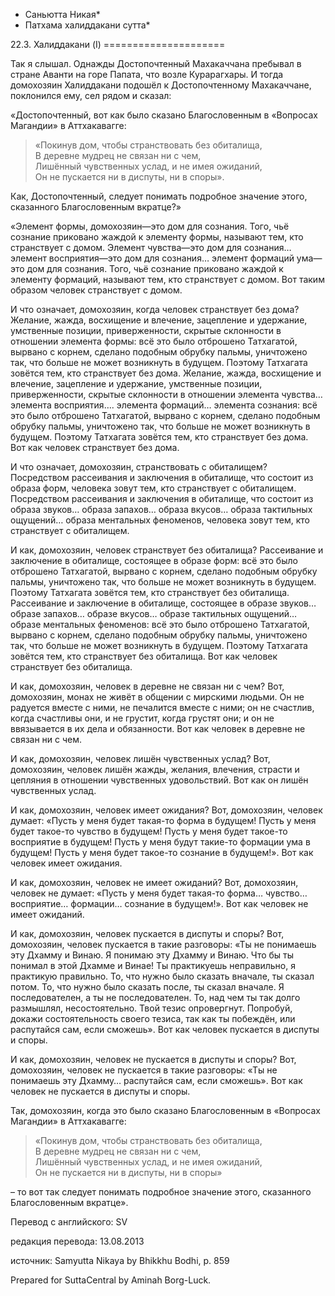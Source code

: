 * Саньютта Никая*
* Патхама халиддакани сутта*

22\.3\. Халиддакани \(I\)
\=\=\=\=\=\=\=\=\=\=\=\=\=\=\=\=\=\=\=\=\=

Так я слышал\. Однажды Достопочтенный Махакаччана пребывал в стране Аванти на горе Папата, что возле Курарагхары\. И тогда домохозяин Халиддакани подошёл к Достопочтенному Махакаччане, поклонился ему, сел рядом и сказал:

«Достопочтенный, вот как было сказано Благословенным в «Вопросах Магандии» в Аттхакавагге:

> «Покинув дом, чтобы странствовать без обиталища,  
> В деревне мудрец не связан ни с чем,  
> Лишённый чувственных услад, и не имея ожиданий,  
> Он не пускается ни в диспуты, ни в споры»\.

Как, Достопочтенный, следует понимать подробное значение этого, сказанного Благословенным вкратце?»

«Элемент формы, домохозяин—это дом для сознания\. Того, чьё сознание приковано жаждой к элементу формы, называют тем, кто странствует с домом\. Элемент чувства—это дом для сознания… элемент восприятия—это дом для сознания… элемент формаций ума—это дом для сознания\. Того, чьё сознание приковано жаждой к элементу формаций, называют тем, кто странствует с домом\. Вот таким образом человек странствует с домом\.

И что означает, домохозяин, когда человек странствует без дома? Желание, жажда, восхищение и влечение, зацепление и удержание, умственные позиции, приверженности, скрытые склонности в отношении элемента формы: всё это было отброшено Татхагатой, вырвано с корнем, сделано подобным обрубку пальмы, уничтожено так, что больше не может возникнуть в будущем\. Поэтому Татхагата зовётся тем, кто странствует без дома\. Желание, жажда, восхищение и влечение, зацепление и удержание, умственные позиции, приверженности, скрытые склонности в отношении элемента чувства… элемента восприятия…\. элемента формаций… элемента сознания: всё это было отброшено Татхагатой, вырвано с корнем, сделано подобным обрубку пальмы, уничтожено так, что больше не может возникнуть в будущем\. Поэтому Татхагата зовётся тем, кто странствует без дома\. Вот как человек странствует без дома\.

И что означает, домохозяин, странствовать с обиталищем? Посредством рассеивания и заключения в обиталище, что состоит из образа форм, человека зовут тем, кто странствует с обиталищем\. Посредством рассеивания и заключения в обиталище, что состоит из образа звуков… образа запахов… образа вкусов… образа тактильных ощущений… образа ментальных феноменов, человека зовут тем, кто странствует с обиталищем\.

И как, домохозяин, человек странствует без обиталища? Рассеивание и заключение в обиталище, состоящее в образе форм: всё это было отброшено Татхагатой, вырвано с корнем, сделано подобным обрубку пальмы, уничтожено так, что больше не может возникнуть в будущем\. Поэтому Татхагата зовётся тем, кто странствует без обиталища\. Рассеивание и заключение в обиталище, состоящее в образе звуков… образе запахов… образе вкусов… образе тактильных ощущений… образе ментальных феноменов: всё это было отброшено Татхагатой, вырвано с корнем, сделано подобным обрубку пальмы, уничтожено так, что больше не может возникнуть в будущем\. Поэтому Татхагата зовётся тем, кто странствует без обиталища\. Вот как человек странствует без обиталища\.

И как, домохозяин, человек в деревне не связан ни с чем? Вот, домохозяин, монах не живёт в общении с мирскими людьми\. Он не радуется вместе с ними, не печалится вместе с ними; он не счастлив, когда счастливы они, и не грустит, когда грустят они; и он не ввязывается в их дела и обязанности\. Вот как человек в деревне не связан ни с чем\.

И как, домохозяин, человек лишён чувственных услад? Вот, домохозяин, человек лишён жажды, желания, влечения, страсти и цепляния в отношении чувственных удовольствий\. Вот как он лишён чувственных услад\.

И как, домохозяин, человек имеет ожидания? Вот, домохозяин, человек думает: «Пусть у меня будет такая\-то форма в будущем\! Пусть у меня будет такое\-то чувство в будущем\! Пусть у меня будет такое\-то восприятие в будущем\! Пусть у меня будут такие\-то формации ума в будущем\! Пусть у меня будет такое\-то сознание в будущем\!»\. Вот как человек имеет ожидания\.

И как, домохозяин, человек не имеет ожиданий? Вот, домохозяин, человек не думает: «Пусть у меня будет такая\-то форма… чувство… восприятие… формации… сознание в будущем\!»\. Вот как человек не имеет ожиданий\.

И как, домохозяин, человек пускается в диспуты и споры? Вот, домохозяин, человек пускается в такие разговоры: «Ты не понимаешь эту Дхамму и Винаю\. Я понимаю эту Дхамму и Винаю\. Что бы ты понимал в этой Дхамме и Винае\! Ты практикуешь неправильно, я практикую правильно\. То, что нужно было сказать вначале, ты сказал потом\. То, что нужно было сказать после, ты сказал вначале\. Я последователен, а ты не последователен\. То, над чем ты так долго размышлял, несостоятельно\. Твой тезис опровергнут\. Попробуй, докажи состоятельность своего тезиса, так как ты побеждён, или распутайся сам, если сможешь»\. Вот как человек пускается в диспуты и споры\.

И как, домохозяин, человек не пускается в диспуты и споры? Вот, домохозяин, человек не пускается в такие разговоры: «Ты не понимаешь эту Дхамму… распутайся сам, если сможешь»\. Вот как человек не пускается в диспуты и споры\.

Так, домохозяин, когда это было сказано Благословенным в «Вопросах Магандии» в Аттхакавагге:

> «Покинув дом, чтобы странствовать без обиталища,  
> В деревне мудрец не связан ни с чем,  
> Лишённый чувственных услад, и не имея ожиданий,  
> Он не пускается ни в диспуты, ни в споры»

– то вот так следует понимать подробное значение этого, сказанного Благословенным вкратце»\.

Перевод с английского: SV

редакция перевода: 13\.08\.2013

источник: Samyutta Nikaya by Bhikkhu Bodhi, p\. 859

Prepared for SuttaCentral by Aminah Borg\-Luck\.